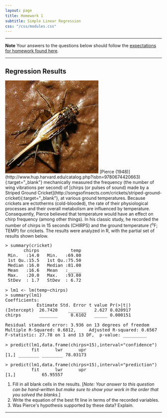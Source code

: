 ```yaml
---
layout: page
title: Homework 1
subtitle: Simple Linear Regression
css: "/css/modules.css"
---
```


----

<div class="alert alert-warning">
  <strong>Note</strong> Your answers to the questions below should follow the <a href="../../resources/hwformat" target="_blank">expectations for homework found here</a>.
</div>

----

## Regression Results
<img src="../zimgs/striped-ground-cricket.jpg" alt="Striped Ground Cricket" class="img-right">
[Pierce (1948)](http://www.hup.harvard.edu/catalog.php?isbn=9780674420663){:target="_blank"} mechanically measured the frequency (the number of wing vibrations per second) of [chirps (or pulses of sound) made by a Striped Ground Cricket](http://songsofinsects.com/crickets/striped-ground-cricket){:target="_blank"}, at various ground temperatures. Because crickets are ectotherms (cold-blooded), the rate of their physiological processes and their overall metabolism are influenced by temperature. Consequently, Pierce believed that temperature would have an effect on chirp frequency (among other things). In his classic study, he recorded the number of chirps in 15 seconds (CHIRPS) and the ground temperature (<sup>o</sup>F; TEMP) for crickets. The results were analyzed in R, with the partial set of results shown below.

<pre>
> summary(cricket)
       chirps            temp
 Min.   :14.0   Min.   :69.00
 1st Qu.:15.5   1st Qu.:75.50
 Median :16.0   Median :81.00
 Mean   :16.6   Mean   :_____
 Max.   :20.0   Max.   :93.00
 StDev  : 1.7   StDev  : 6.72

> lm1 <- lm(temp~chirps)
> summary(lm1)
Coefficients:
            Estimate Std. Error t value Pr(>|t|)
(Intercept)  26.7420    _______   2.627 0.020917
chirps       _______     0.6102   _____ 0.000151

Residual standard error: 3.936 on 13 degrees of freedom
Multiple R-Squared: 0.6812,     Adjusted R-squared: 0.6567
F-statistic: 27.78 on 1 and 13 DF,  p-value: _________

> predict(lm1,data.frame(chirps=15),interval="confidence")
          fit      lwr      upr
[1,] ________ ________ 78.03173

> predict(lm1,data.frame(chirps=15),interval="prediction")
          fit      lwr      upr
[1,] ________ 65.95557 ________
</pre>

1. Fill in all blank cells in the results. [*Note: Your answer to this question can be hand-written but make sure to show your work in the order that you solved the blanks.*]
1. Write the equation of the best fit line in terms of the recorded variables.
1. Was Pierce's hypothesis supported by these data? Explain.

----
